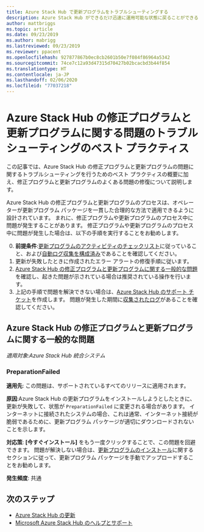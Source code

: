 ```yaml
---
title: Azure Stack Hub で更新プログラムをトラブルシューティングする
description: Azure Stack Hub ができるだけ迅速に運用可能な状態に戻ることができるように、Azure Stack Hub オペレーターが更新プログラムに関する問題を解決する方法について説明します。
author: mattbriggs
ms.topic: article
ms.date: 09/23/2019
ms.author: mabrigg
ms.lastreviewed: 09/23/2019
ms.reviewer: ppacent
ms.openlocfilehash: 927877867b0ec8cb2601b50e7f084f86964a5342
ms.sourcegitcommit: 74ce7c12a93d47315d70427b02bcacbd3b44f854
ms.translationtype: HT
ms.contentlocale: ja-JP
ms.lasthandoff: 02/06/2020
ms.locfileid: "77037218"
---
```

# <a name="best-practices-for-troubleshooting-azure-stack-hub-patch-and-update-issues"></a>Azure Stack Hub の修正プログラムと更新プログラムに関する問題のトラブルシューティングのベスト プラクティス

この記事では、Azure Stack Hub の修正プログラムと更新プログラムの問題に関するトラブルシューティングを行うためのベスト プラクティスの概要に加え、修正プログラムと更新プログラムのよくある問題の修復について説明します。


Azure Stack Hub の修正プログラムと更新プログラムのプロセスは、オペレーターが更新プログラム パッケージを一貫した合理的な方法で適用できるように設計されています。 まれに、修正プログラムや更新プログラムのプロセス中に問題が発生することがあります。 修正プログラムや更新プログラムのプロセス中に問題が発生した場合は、以下の手順を実行することをお勧めします。

0. **前提条件**:[更新プログラムのアクティビティのチェックリスト](release-notes-checklist.md)に従っていること、および[自動ログ収集を構成済み](azure-stack-configure-automatic-diagnostic-log-collection.md)であることを確認してください。
1. 更新が失敗したときに作成されたエラー アラートの修復手順に従います。
2. [Azure Stack Hub の修正プログラムと更新プログラムに関する一般的な問題](#common-azure-stack-hub-patch-and-update-issues)を確認し、起きた問題が示されている場合は推奨されている操作を行います。
3. 上記の手順で問題を解決できない場合は、[Azure Stack Hub のサポート チケット](azure-stack-help-and-support-overview.md)を作成します。 問題が発生した期間に[収集されたログ](https://docs.microsoft.com/azure-stack/operator/azure-stack-configure-on-demand-diagnostic-log-collection)があることを確認してください。

## <a name="common-azure-stack-hub-patch-and-update-issues"></a>Azure Stack Hub の修正プログラムと更新プログラムに関する一般的な問題

*適用対象:Azure Stack Hub 統合システム*

### <a name="preparationfailed"></a>PreparationFailed

**適用先**: この問題は、サポートされているすべてのリリースに適用されます。

**原因**:Azure Stack Hub の更新プログラムをインストールしようとしたときに、更新が失敗して、状態が `PreparationFailed` に変更される場合があります。 インターネットに接続されたシステムの場合、これは通常、インターネット接続が脆弱であるために、更新プログラム パッケージが適切にダウンロードされないことを示します。 

**対応策**: **[今すぐインストール]** をもう一度クリックすることで、この問題を回避できます。 問題が解決しない場合は、[更新プログラムのインストール](azure-stack-apply-updates.md?#install-updates-and-monitor-progress)に関するセクションに従って、更新プログラム パッケージを手動でアップロードすることをお勧めします。

**発生頻度**: 共通

## <a name="next-steps"></a>次のステップ

- [Azure Stack Hub の更新](azure-stack-updates.md)  
- [Microsoft Azure Stack Hub のヘルプとサポート](azure-stack-help-and-support-overview.md)
